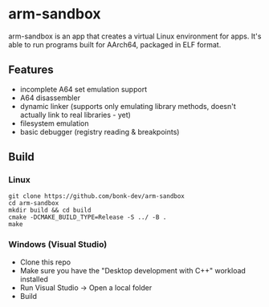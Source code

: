 # arm-sandbox
arm-sandbox is an app that creates a virtual Linux environment for apps.
It's able to run programs built for AArch64, packaged in ELF format.

## Features
- incomplete A64 set emulation support
- A64 disassembler
- dynamic linker (supports only emulating library methods, doesn't actually link to real libraries - yet)
- filesystem emulation
- basic debugger (registry reading & breakpoints)

## Build
### Linux
```UNIX
git clone https://github.com/bonk-dev/arm-sandbox
cd arm-sandbox
mkdir build && cd build
cmake -DCMAKE_BUILD_TYPE=Release -S ../ -B .
make
```

### Windows (Visual Studio)
- Clone this repo
- Make sure you have the "Desktop development with C++" workload installed 
- Run Visual Studio -> Open a local folder
- Build

